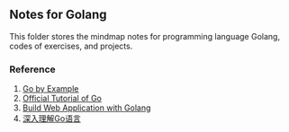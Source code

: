 ## Notes for Golang

This folder stores the mindmap notes for programming language Golang, codes of exercises, and projects.

### Reference
1. [Go by Example](https://gobyexample.com/)
2. [Official Tutorial of Go](https://go.dev/doc/tutorial/)
3. [Build Web Application with Golang](https://github.com/astaxie/build-web-application-with-golang/)
4. [深入理解Go语言](https://github.com/aceld/golang)